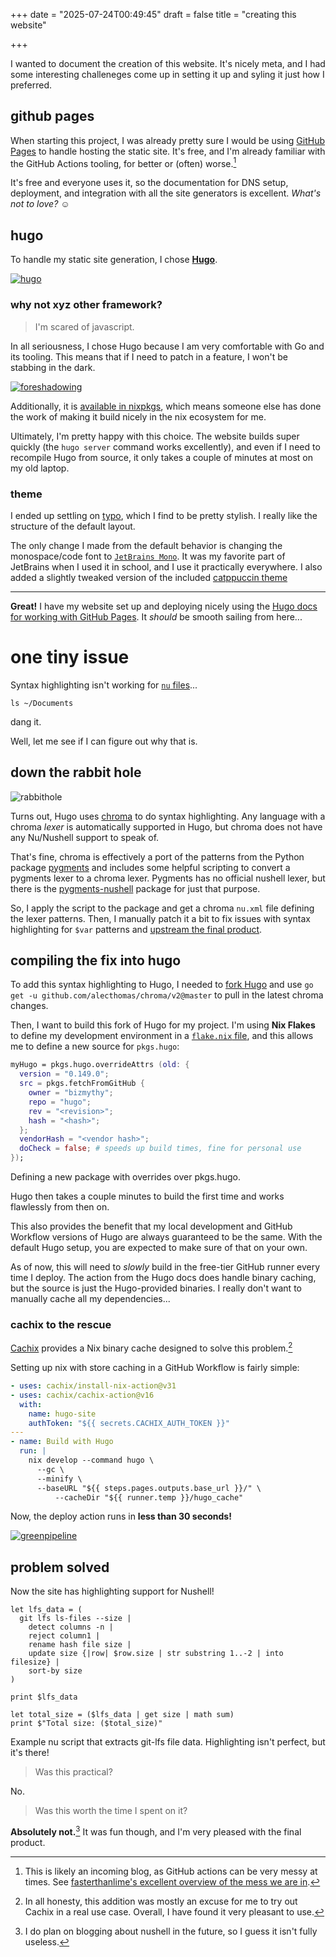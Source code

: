 +++
date = "2025-07-24T00:49:45"
draft = false
title = "creating this website"

+++

I wanted to document the creation of this website. It's nicely meta, and I had some interesting challeneges come up in setting it up and syling it just how I preferred.

## github pages

When starting this project, I was already pretty sure I would be using [GitHub Pages](https://pages.github.com/) to handle hosting the static site. It's free, and I'm already familiar with the GitHub Actions tooling, for better or (often) worse.[^gha]

It's free and everyone uses it, so the documentation for DNS setup, deployment, and integration with all the site generators is excellent. _What's not to love?_ ☺️

## hugo

To handle my static site generation, I chose [**Hugo**](https://github.com/gohugoio/hugo).

[![hugo](images/hugo-logo-wide.svg#small)](https://github.com/gohugoio/hugo)

### why not xyz other framework?

> I'm scared of javascript.

In all seriousness, I chose Hugo because I am very comfortable with Go and its tooling. This means that if I need to patch in a feature, I won't be stabbing in the dark.

[![foreshadowing](images/foreshadowing.webp#medium)](https://www.youtube.com/watch?v=0twDETh6QaI)

Additionally, it is [available in nixpkgs](https://search.nixos.org/packages?channel=unstable&show=hugo), which means someone else has done the work of making it build nicely in the nix ecosystem for me.

Ultimately, I'm pretty happy with this choice. The website builds super quickly (the `hugo server` command works excellently), and even if I need to recompile Hugo from source, it only takes a couple of minutes at most on my old laptop.

### theme

I ended up settling on [typo](https://tomfran.github.io/typo-wiki/features/homepage/), which I find to be pretty stylish. I really like the structure of the default layout.

The only change I made from the default behavior is changing the monospace/code font to [`JetBrains Mono`](https://www.jetbrains.com/lp/mono/). It was my favorite part of JetBrains when I used it in school, and I use it practically everywhere. I also added a slightly tweaked version of the included [catppuccin theme](https://catppuccin.com/)

---

**Great!** I have my website set up and deploying nicely using the [Hugo docs for working with GitHub Pages](https://gohugo.io/host-and-deploy/host-on-github-pages/). It _should_ be smooth sailing from here...

# one tiny issue

Syntax highlighting isn't working for [`nu` files](https://www.nushell.sh/)...

```
ls ~/Documents
```

<figcaption>dang it.</figcaption>

Well, let me see if I can figure out why that is.

## down the rabbit hole

![rabbithole](images/looney-tunes-swim-in-rabbit-hole.gif#small "Away we go!")

Turns out, Hugo uses [chroma](https://github.com/alecthomas/chroma) to do syntax highlighting. Any language with a chroma _lexer_ is automatically supported in Hugo, but chroma does not have any Nu/Nushell support to speak of.

That's fine, chroma is effectively a port of the patterns from the Python package [pygments](https://pygments.org/) and includes some helpful scripting to convert a pygments lexer to a chroma lexer. Pygments has no official nushell lexer, but there is the [pygments-nushell](https://pypi.org/project/pygments-nushell) package for just that purpose.

So, I apply the script to the package and get a chroma `nu.xml` file defining the lexer patterns. Then, I manually patch it a bit to fix issues with syntax highlighting for `$var` patterns and [upstream the final product](https://github.com/alecthomas/chroma/pull/1110).

## compiling the fix into hugo

To add this syntax highlighting to Hugo, I needed to [fork Hugo](https://github.com/bizmythy/hugo) and use `go get -u github.com/alecthomas/chroma/v2@master` to pull in the latest chroma changes.

Then, I want to build this fork of Hugo for my project. I'm using **Nix Flakes** to define my development environment in a [`flake.nix` file](https://github.com/bizmythy/bizmythy.github.io/blob/main/flake.nix), and this allows me to define a new source for `pkgs.hugo`:

```nix
myHugo = pkgs.hugo.overrideAttrs (old: {
  version = "0.149.0";
  src = pkgs.fetchFromGitHub {
    owner = "bizmythy";
    repo = "hugo";
    rev = "<revision>";
    hash = "<hash>";
  };
  vendorHash = "<vendor hash>";
  doCheck = false; # speeds up build times, fine for personal use
});
```

<figcaption>Defining a new package with overrides over pkgs.hugo.</figcaption>

Hugo then takes a couple minutes to build the first time and works flawlessly from then on.

This also provides the benefit that my local development and GitHub Workflow versions of Hugo are always guaranteed to be the same. With the default Hugo setup, you are expected to make sure of that on your own.

As of now, this will need to _slowly_ build in the free-tier GitHub runner every time I deploy. The action from the Hugo docs does handle binary caching, but the source is just the Hugo-provided binaries. I really don't want to manually cache all my dependencies...

### cachix to the rescue

[Cachix](https://www.cachix.org/) provides a Nix binary cache designed to solve this problem.[^cachix]

Setting up nix with store caching in a GitHub Workflow is fairly simple:

```yaml
- uses: cachix/install-nix-action@v31
- uses: cachix/cachix-action@v16
  with:
    name: hugo-site
    authToken: "${{ secrets.CACHIX_AUTH_TOKEN }}"
---
- name: Build with Hugo
  run: |
    nix develop --command hugo \
      --gc \
      --minify \
      --baseURL "${{ steps.pages.outputs.base_url }}/" \
          --cacheDir "${{ runner.temp }}/hugo_cache"
```

Now, the deploy action runs in **less than 30 seconds!**

[![greenpipeline](images/your_pipeline_is_green.webp#medium)](https://www.youtube.com/watch?v=ia8Q51ouA_s)

## problem solved

Now the site has highlighting support for Nushell!

```nu
let lfs_data = (
  git lfs ls-files --size |
    detect columns -n |
    reject column1 |
    rename hash file size |
    update size {|row| $row.size | str substring 1..-2 | into filesize} |
    sort-by size
)

print $lfs_data

let total_size = ($lfs_data | get size | math sum)
print $"Total size: ($total_size)"
```

<figcaption>Example nu script that extracts git-lfs file data. Highlighting isn't perfect, but it's there!</figcaption>

> Was this practical?

No.

> Was this worth the time I spent on it?

**Absolutely not.**[^nu] It was fun though, and I'm very pleased with the final product.

[^gha]: This is likely an incoming blog, as GitHub actions can be very messy at times. See [fasterthanlime's excellent overview of the mess we are in](https://www.youtube.com/watch?v=9qljpi5jiMQ).

[^cachix]: In all honesty, this addition was mostly an excuse for me to try out Cachix in a real use case. Overall, I have found it very pleasant to use.

[^nu]: I do plan on blogging about nushell in the future, so I guess it isn't fully useless.
